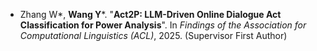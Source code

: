 - Zhang W*, **Wang Y**\*. "**Act2P: LLM-Driven Online Dialogue Act Classification for Power Analysis**". In *Findings of the Association for Computational Linguistics (ACL)*, 2025.  (Supervisor First Author) 


